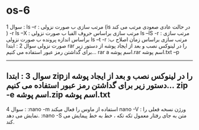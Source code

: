 # os-6
سوال 1 :
ls –r   : مرتب سازی ب صورت نزولی (is  در حالت عادی صعودی مرتب می کند )
 -r  ls –X :  مرتب سازی براساس حروف الفبا ب صورت نزولی
 ls –lS -r  : مرتب سازی براساس اندازه پرونده ب صورت نزولی
      ls –t -r  :مرتب سازی براساس زمان اصلاح ب صورت نزولی
سوال 2 :
ابتدا rar  را در لینوکس نصب و بعد از ایجاد پوشه از دستور زیر برای گداشتن رمز عبور استفاده می کنیم...
rar a اسم پوشه.rar اسم پوشه.txt –p

----------------------------------------------------------
سوال 3 :
ابتدا  zipرا در لینوکس نصب و بعد از ایجاد پوشه از دستور زیر برای گداشتن رمز عبور استفاده می کنیم...
zip -e اسم پوشه.zip اسم پوشه.txt
-------------------------------------------------------------------------------
سوال 4 :
 :nano -m  استفاده از ماوس را فعال میکند
nano -V  :  ورژن نسخه فعلی را نمایش می دهد.
:nano -S  متن به جای رفتار معمول تکه تکه ، خط به خط پیمایش می کند.

